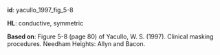 __id__: yacullo_1997_fig_5-8

__HL__: conductive, symmetric

__Based on__: Figure 5-8 (page 80) of Yacullo, W. S. (1997). Clinical masking procedures. Needham Heights: Allyn and Bacon.

